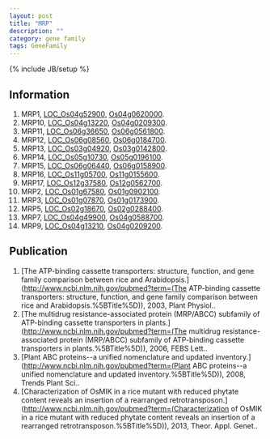 ```yaml
---
layout: post
title: "MRP"
description: ""
category: gene family
tags: GeneFamily
---
```

{% include JB/setup %}

## Information
1. MRP1, [LOC_Os04g52900](http://rice.plantbiology.msu.edu/cgi-bin/ORF_infopage.cgi?orf=LOC_Os04g52900), [Os04g0620000](http://rapdb.dna.affrc.go.jp/viewer/gbrowse_details/irgsp1?name=Os04g0620000).
2. MRP10, [LOC_Os04g13220](http://rice.plantbiology.msu.edu/cgi-bin/ORF_infopage.cgi?orf=LOC_Os04g13220), [Os04g0209300](http://rapdb.dna.affrc.go.jp/viewer/gbrowse_details/irgsp1?name=Os04g0209300).
3. MRP11, [LOC_Os06g36650](http://rice.plantbiology.msu.edu/cgi-bin/ORF_infopage.cgi?orf=LOC_Os06g36650), [Os06g0561800](http://rapdb.dna.affrc.go.jp/viewer/gbrowse_details/irgsp1?name=Os06g0561800).
4. MRP12, [LOC_Os06g08560](http://rice.plantbiology.msu.edu/cgi-bin/ORF_infopage.cgi?orf=LOC_Os06g08560), [Os06g0184700](http://rapdb.dna.affrc.go.jp/viewer/gbrowse_details/irgsp1?name=Os06g0184700).
5. MRP13, [LOC_Os03g04920](http://rice.plantbiology.msu.edu/cgi-bin/ORF_infopage.cgi?orf=LOC_Os03g04920), [Os03g0142800](http://rapdb.dna.affrc.go.jp/viewer/gbrowse_details/irgsp1?name=Os03g0142800).
6. MRP14, [LOC_Os05g10730](http://rice.plantbiology.msu.edu/cgi-bin/ORF_infopage.cgi?orf=LOC_Os05g10730), [Os05g0196100](http://rapdb.dna.affrc.go.jp/viewer/gbrowse_details/irgsp1?name=Os05g0196100).
7. MRP15, [LOC_Os06g06440](http://rice.plantbiology.msu.edu/cgi-bin/ORF_infopage.cgi?orf=LOC_Os06g06440), [Os06g0158900](http://rapdb.dna.affrc.go.jp/viewer/gbrowse_details/irgsp1?name=Os06g0158900).
8. MRP16, [LOC_Os11g05700](http://rice.plantbiology.msu.edu/cgi-bin/ORF_infopage.cgi?orf=LOC_Os11g05700), [Os11g0155600](http://rapdb.dna.affrc.go.jp/viewer/gbrowse_details/irgsp1?name=Os11g0155600).
9. MRP17, [LOC_Os12g37580](http://rice.plantbiology.msu.edu/cgi-bin/ORF_infopage.cgi?orf=LOC_Os12g37580), [Os12g0562700](http://rapdb.dna.affrc.go.jp/viewer/gbrowse_details/irgsp1?name=Os12g0562700).
10. MRP2, [LOC_Os01g67580](http://rice.plantbiology.msu.edu/cgi-bin/ORF_infopage.cgi?orf=LOC_Os01g67580), [Os01g0902100](http://rapdb.dna.affrc.go.jp/viewer/gbrowse_details/irgsp1?name=Os01g0902100).
11. MRP3, [LOC_Os01g07870](http://rice.plantbiology.msu.edu/cgi-bin/ORF_infopage.cgi?orf=LOC_Os01g07870), [Os01g0173900](http://rapdb.dna.affrc.go.jp/viewer/gbrowse_details/irgsp1?name=Os01g0173900).
12. MRP5, [LOC_Os02g18670](http://rice.plantbiology.msu.edu/cgi-bin/ORF_infopage.cgi?orf=LOC_Os02g18670), [Os02g0288400](http://rapdb.dna.affrc.go.jp/viewer/gbrowse_details/irgsp1?name=Os02g0288400).
13. MRP7, [LOC_Os04g49900](http://rice.plantbiology.msu.edu/cgi-bin/ORF_infopage.cgi?orf=LOC_Os04g49900), [Os04g0588700](http://rapdb.dna.affrc.go.jp/viewer/gbrowse_details/irgsp1?name=Os04g0588700).
14. MRP9, [LOC_Os04g13210](http://rice.plantbiology.msu.edu/cgi-bin/ORF_infopage.cgi?orf=LOC_Os04g13210), [Os04g0209200](http://rapdb.dna.affrc.go.jp/viewer/gbrowse_details/irgsp1?name=Os04g0209200).

## Publication
1. [The ATP-binding cassette transporters: structure, function, and gene family comparison between rice and Arabidopsis.](http://www.ncbi.nlm.nih.gov/pubmed?term=(The ATP-binding cassette transporters: structure, function, and gene family comparison between rice and Arabidopsis.%5BTitle%5D)), 2003, Plant Physiol..
2. [The multidrug resistance-associated protein (MRP/ABCC) subfamily of ATP-binding cassette transporters in plants.](http://www.ncbi.nlm.nih.gov/pubmed?term=(The multidrug resistance-associated protein (MRP/ABCC) subfamily of ATP-binding cassette transporters in plants.%5BTitle%5D)), 2006, FEBS Lett..
3. [Plant ABC proteins--a unified nomenclature and updated inventory.](http://www.ncbi.nlm.nih.gov/pubmed?term=(Plant ABC proteins--a unified nomenclature and updated inventory.%5BTitle%5D)), 2008, Trends Plant Sci..
4. [Characterization of OsMIK in a rice mutant with reduced phytate content reveals an insertion of a rearranged retrotransposon.](http://www.ncbi.nlm.nih.gov/pubmed?term=(Characterization of OsMIK in a rice mutant with reduced phytate content reveals an insertion of a rearranged retrotransposon.%5BTitle%5D)), 2013, Theor. Appl. Genet..


